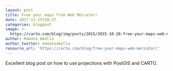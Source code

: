 ```yaml
---
layout: post
title: Free your maps from Web Mercator!
date: 2017-11-15T20:37
categories: blogpost
image: >-
  https://carto.com/blog/img/posts/2015/2015-10-28-free-your-maps-web-mercator/header.3623388a.png
author: Mamata Akella
author_twitter: mamataakella
resource_url: 'https://carto.com/blog/free-your-maps-web-mercator/'
---
```


Excellent blog post on how to use projections with PostGIS and CARTO.
